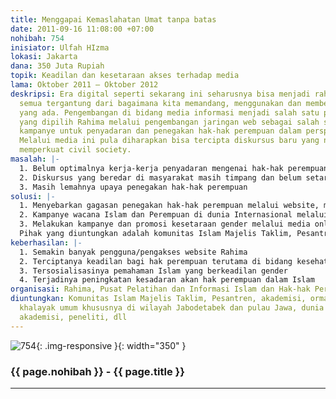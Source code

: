 ```yaml
---
title: Menggapai Kemaslahatan Umat tanpa batas
date: 2011-09-16 11:08:00 +07:00
nohibah: 754
inisiator: Ulfah HIzma
lokasi: Jakarta
dana: 350 Juta Rupiah
topik: Keadilan dan kesetaraan akses terhadap media
lama: Oktober 2011 – Oktober 2012
deskripsi: Era digital seperti sekarang ini seharusnya bisa menjadi rahmat bagi semua,
  semua tergantung dari bagaimana kita memandang, menggunakan dan memberdayakan potensi
  yang ada. Pengembangan di bidang media informasi menjadi salah satu pilihan penting
  yang dipilih Rahima melalui pengembangan jaringan web sebagai salah satu bentuk
  kampanye untuk penyadaran dan penegakan hak-hak perempuan dalam perspektif Islam.
  Melalui media ini pula diharapkan bisa tercipta diskursus baru yang nantinya mampu
  memperkuat civil society.
masalah: |-
  1. Belum optimalnya kerja-kerja penyadaran mengenai hak-hak perempuan dalam perspektif Islam
  2. Diskursus yang beredar di masyarakat masih timpang dan belum setara
  3. Masih lemahnya upaya penegakan hak-hak perempuan
solusi: |-
  1. Menyebarkan gagasan penegakan hak-hak perempuan melalui website, melalui konten dan jaringan
  2. Kampanye wacana Islam dan Perempuan di dunia Internasional melalui edisi/menu khusus berbahasa english.
  3. Melakukan kampanye dan promosi kesetaraan gender melalui media online dengan variasi rublikasi(majalah Swara Rahima, lembar jumat Al Arham, mempublish hasil penelitian, analisasi kliping.
  Pihak yang diuntungkan adalah komunitas Islam Majelis Taklim, Pesantren, akademisi, ormas Islam dan khalayak umum khususnya di wilayah Jabodetabek dan pulau Jawa, dunia internasional akademisi, peneliti, dll.
keberhasilan: |-
  1. Semakin banyak pengguna/pengakses website Rahima
  2. Terciptanya keadilan bagi hak perempuan terutama di bidang kesehatan reproduksi, perkawinan dan adat.
  3. Tersosialisasinya pemahaman Islam yang berkeadilan gender
  4. Terjadinya peningkatan kesadaran akan hak perempuan dalam Islam
organisasi: Rahima, Pusat Pelatihan dan Informasi Islam dan Hak-hak Perempuan
diuntungkan: Komunitas Islam Majelis Taklim, Pesantren, akademisi, ormas Islam dan
  khalayak umum khususnya di wilayah Jabodetabek dan pulau Jawa, dunia internasional
  akademisi, peneliti, dll
---
```


![754](/static/img/hibahcmb/754.png){: .img-responsive }{: width="350" }

### {{ page.nohibah }} - {{ page.title }}

---
